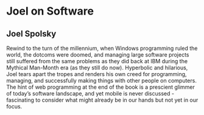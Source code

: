 # Joel on Software
## Joel Spolsky
Rewind to the turn of the millennium, when Windows programming ruled the world, the dotcoms were doomed, and managing large software projects still suffered from the same problems as they did back at IBM during the Mythical Man-Month era (as they still do now). Hyperbolic and hilarious, Joel tears apart the tropes and renders his own creed for programming, managing, and successfully making things with other people on computers. The hint of web programming at the end of the book is a prescient glimmer of today’s software landscape, and yet mobile is never discussed - fascinating to consider what might already be in our hands but not yet in our focus.
